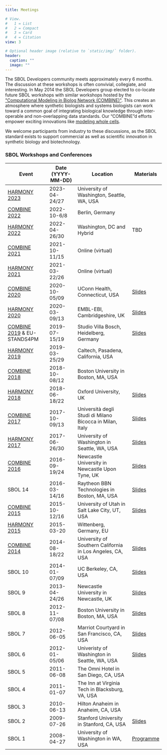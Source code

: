 ```yaml
---
title: Meetings

# View.
#   1 = List
#   2 = Compact
#   3 = Card
#   4 = Citation
view: 3

# Optional header image (relative to `static/img/` folder).
header:
  caption: ""
  image: ""
---
```


The SBOL Developers community meets approximately every 6 months. The discussion at these workshops is often convivial, collegiate, and interesting. In May 2014 the SBOL Developers group elected to co-locate future SBOL workshops with similar workshops hosted by the ["Computational Modeling in Biolog Network (COMBINE)"](http://co.mbine.org/). This creates an atmosphere where synthetic biologists and systems biologists can work toward a common goal of integrating biological knowledge through inter-operable and non-overlapping data standards. Our “COMBINE”d efforts empower exciting innovations like [modeling whole cells](https://sites.google.com/site/vwwholecellsummerschool/).

We welcome participants from industry to these discussions, as the SBOL standard exists to support commercial as well as scientific innovation in synthetic biology and biotechnology.


### SBOL Workshops and Conferences

| Event                                                                                 | Date (YYYY-MM-DD) | Location                                                   | Materials                                                                                                                        |
|---------------------------------------------------------------------------------------|-------------------|------------------------------------------------------------|----------------------------------------------------------------------------------------------------------------------------------|
| [HARMONY 2023](https://co.mbine.org/events/)                                          | 2023-04-24/27     | University of Washington, Seattle, WA, USA                 |                                                                                                                                  |
| [COMBINE 2022](https://co.mbine.org/author/combine-2022/)                             | 2022-10-6/8       | Berlin, Germany                                            |                                                                                                                                  |
| [HARMONY 2022](/event/2022/harmony)                                                   | 2022-04-26/30     | Washington, DC and Hybrid                                  | TBD                                                                                                                              |
| [COMBINE 2021](/event/2021/combine)                                                   | 2021-10-11/15     | Online (virtual)                                           |                                                                                                                                  |
| [HARMONY 2021](/event/2021/harmony)                                                   | 2021-03-22/26     | Online (virtual)                                           |                                                                                                                                  |
| <a href="http://old_co.mbine.org/events/COMBINE_2020">COMBINE 2020</a>                | 2020-10-05/09     | UConn Health, Connecticut, USA                             | <a href="https://github.com/SynBioDex/Community-Media/tree/master/2020/COMBINE20">Slides</a>                                     |
| <a href="http://old_co.mbine.org/events/HARMONY_2020">HARMONY 2020</a>                | 2020-03-09/13     | EMBL-EBI, Cambridgeshire, UK                               | <a href="https://github.com/SynBioDex/Community-Media/tree/master/2020/HARMONY20">Slides</a>                                     |
| <a href="http://old_co.mbine.org/events/COMBINE_2019">COMBINE 2019</a> & EU-STANDS4PM | 2019-07-15/19     | Studio Villa Bosch, Heidelberg, Germany                    | <a href="http://old_co.mbine.org/events/COMBINE_2019">Slides</a>                                                                 |
| <a href="http://old_co.mbine.org/events/HARMONY_2019">HARMONY 2019</a>                | 2019-03-25/29     | Caltech, Pasadena, California, USA                         |                                                                                                                                  |
| <a href="http://old_co.mbine.org/events/COMBINE_2018">COMBINE 2018</a>                | 2018-10-08/12     | Boston University in Boston, MA, USA                       |                                                                                                                                  |
| <a href="http://old_co.mbine.org/events/HARMONY_2018">HARMONY 2018</a>                | 2018-06-18/22     | Oxford University, UK                                      | <a href="https://github.com/SynBioDex/Community-Media/tree/master/2018/HARMONY">Slides</a>                                       |
| <a href="http://old_co.mbine.org/events/COMBINE_2017">COMBINE 2017</a>                | 2017-10-09/13     | Università degli Studi di Milano Bicocca in Milan, Italy   | <a href="https://github.com/SynBioDex/Community-Media/tree/master/2017/COMBINE%202017">Slides</a>                                |
| <a href="http://old_co.mbine.org/events/HARMONY_2017">HARMONY 2017</a>                | 2017-06-26/30     | University of Washington in Seattle, WA, USA               | <a href="https://github.com/SynBioDex/Community-Media/tree/master/2017/HARMONY">Slides</a>                                       |
| <a href="http://old_co.mbine.org/events/COMBINE_2016">COMBINE 2016</a>                | 2016-09-19/24     | Newcastle University in Newcastle Upon Tyne, UK            | <a href="https://github.com/SynBioDex/Community-Media/tree/master/2016/COMBINE" target="_blank">Slides</a>                       |
| SBOL 14                                                                               | 2016-03-14/16     | Raytheon BBN Technologies in Boston, MA, USA               | <a href="https://github.com/SynBioDex/Community-Media/tree/master/2016/15TH_SBOL" target="_blank">Slides</a>                     |
| <a href="http://old_co.mbine.org/events/COMBINE_2015">COMBINE 2015</a>                | 2015-10-12/16     | University of Utah in Salt Lake City, UT, USA              | <a href="https://github.com/SynBioDex/Community-Media/tree/master/2015/COMBINE" target="_blank">Slides</a>                       |
| <a href="http://old_co.mbine.org/events/HARMONY_2015">HARMONY 2015</a>                | 2015-03-20        | Wittenberg, Germany, EU                                    |                                                                                                                                  |
| <a href="http://old_co.mbine.org/events/COMBINE_2014">COMBINE 2014</a>                | 2014-08-18/22     | University of Southern California in Los Angeles, CA, USA  | <a href="https://github.com/SynBioDex/Community-Media/tree/master/2014/COMBINE" target="_blank">Slides</a>                       |
| SBOL 10                                                                               | 2014-01-07/09     | UC Berkeley, CA, USA                                       | <a href="https://github.com/SynBioDex/Community-Media/tree/master/2014/SBOL10" target="_blank">Slides</a>                        |
| SBOL 9                                                                                | 2013-04-24/26     | Newcastle University in Newcastle, UK                      | <a href="https://github.com/SynBioDex/Community-Media/tree/master/2013/SBOL9" target="_blank">Slides</a>                         |
| SBOL 8                                                                                | 2012-11-07/08     | Boston University in Boston, MA, USA                       | <a href="https://github.com/SynBioDex/Community-Media/tree/master/2012/SBOL8">Slides</a>                                         |
| SBOL 7                                                                                | 2012-06-05        | Marriot Courtyard in San Francisco, CA, USA                | <a href="https://github.com/SynBioDex/Community-Media/tree/master/2012/SBOL7">Slides</a>                                         |
| SBOL 6                                                                                | 2012-01-05/06     | Univeristy of Washington in Seattle, WA, USA               | <a href="https://github.com/SynBioDex/Community-Media/tree/master/2012/SBOL6">Slides</a>                                         |
| SBOL 5                                                                                | 2011-06-08        | The Omni Hotel in San Diego, CA, USA                       |                                                                                                                                  |
| SBOL 4                                                                                | 2011-01-07        | The Inn at Virginia Tech in Blacksburg, VA, USA            |                                                                                                                                  |
| SBOL 3                                                                                | 2010-06-13        | Hilton Anaheim in Anaheim, CA, USA                         |                                                                                                                                  |
| SBOL 2                                                                                | 2009-07-26        | Stanford University in Stanford, CA, USA                   | <a href="https://github.com/SynBioDex/Community-Media/blob/master/2009/2nd_SBOL/Galdzicki_PoBoL_Update_26072009.pptx">Slides</a> |
| SBOL 1                                                                                | 2008-04-27        | University of Washington in WA, USA                        | <a href="https://github.com/SynBioDex/Community-Media/blob/master/2008/1ST_SBOL/workshop_book_042208.pdf">Programme</a>          |
